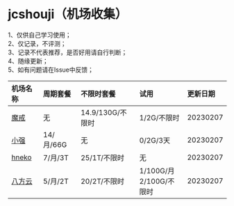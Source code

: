 # jcshouji（机场收集）
1、仅供自己学习使用；   
2、仅记录，不评测；   
3、记录不代表推荐，是否好用请自行判断；   
4、随缘更新；   
5、如有问题请在Issue中反馈；   

|机场名称|周期套餐|不限时套餐|试用|更新日期|
|:-----|:-----|:-----|:-----|:-----|
|[魔戒](https://www.mojie.me)|无|14.9/130G/不限时|1/2G/不限时|20230207|
|[小强](https://xqcloud.net)|14/月/66G|无|0/2G/3天|20230207|
|[hneko](https://hneko.xyz)|7/月/3T|25/1T/不限时|无|20230207|
|[八方云](https://cn.bafang.vip)|5/月/2T|20/2T/不限时|1/100G/月<br>2/100G/不限时|20230207|
